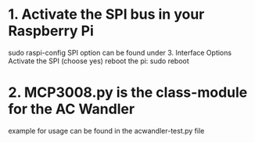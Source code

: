# 1. Activate the SPI bus in your Raspberry Pi
sudo raspi-config
SPI option can be found under 3. Interface Options
Activate the SPI (choose yes)
reboot the pi: sudo reboot

# 2. MCP3008.py is the class-module for the AC Wandler
example for usage can be found in the acwandler-test.py file
